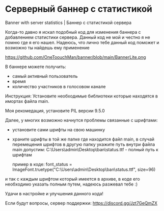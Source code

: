 # Серверный баннер с статистикой
Banner with server statistics | Баннер с статистикой сервера

Когда-то давно я искал подобный код для изменения баннера с добавлением статистики сервера. Данный код не мой и честно я не помню где я его нашел.
Надеюсь, что лично тебе данный код поможет и возможно ты найдешь ему применение

https://github.com/OneToouchMan/banner/blob/main/BannerLite.png

В баннере можете получить:
- самый активный пользователь
- время
- количество участников в голосовом канале


Инструкция:
Установите необходимые библиотеки которые находятся в имортах файла main.

Моя рекомедация, установите PIL версии 9.5.0

Далее, у многих возможно начнутся проблемы связанные с шрифтами:
- установите сами шрифты на свою машинку
- храните шрифты в той же папке где находится файл main, в случай перемещения шрифтов в другую папку укажите путь внутри файла main
  допустим: C:\\Users\\admin\\Desktop\\ban\\status.ttf - полный путь к шрифтам

  пример в коде:
font_status = ImageFont.truetype("C:\\Users\\admin\\Desktop\\ban\\status.ttf", size=96)

и так с каждым шрифтом который имеется в архиве, в коде его необходимо указать полным путем, надеюсь разжевал тебе :)

Удачи в настройке и улучшения данного кода!

Если будут вопросы, сервер поддержки: https://discord.gg/Jzt7GeQmZX
